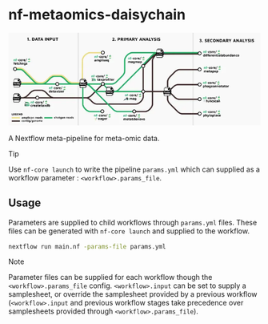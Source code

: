 # nf-metaomics-daisychain

![](nf-metaomics-daisychain.png)

A Nextflow meta-pipeline for meta-omic data.

> [!TIP]
> Use `nf-core launch` to write the pipeline `params.yml` which can
> supplied as a workflow parameter : `<workflow>.params_file`.

## Usage

Parameters are supplied to child workflows through `params.yml` files. These
files can be generated with `nf-core launch` and supplied to the workflow.

```bash
nextflow run main.nf -params-file params.yml
```

> [!NOTE]
> Parameter files can be supplied for each workflow though the `<workflow>.params_file` config.
> `<workflow>.input` can be set to supply a samplesheet, or override the samplesheet provided by
> a previous workflow (`<workflow>.input` and previous workflow stages take precedence over
> samplesheets provided through `<workflow>.params_file`).

